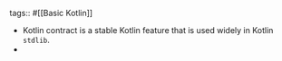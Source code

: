 tags:: #[[Basic Kotlin]]

- Kotlin contract is a stable Kotlin feature that is used widely in Kotlin `stdlib`.
-